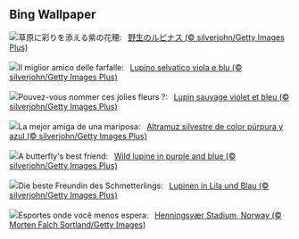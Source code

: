 ## Bing Wallpaper
![](https://www.bing.com/th?id=OHR.WildLupine_JA-JP8182170206_UHD.jpg&w=1000)草原に彩りを添える紫の花穂:&nbsp;&ensp;[野生のルピナス (© silverjohn/Getty Images Plus)](https://www.bing.com/th?id=OHR.WildLupine_JA-JP8182170206_UHD.jpg)
<br><br/>
![](https://www.bing.com/th?id=OHR.WildLupine_IT-IT7783064723_UHD.jpg&w=1000)Il miglior amico delle farfalle:&nbsp;&ensp;[Lupino selvatico viola e blu (© silverjohn/Getty Images Plus)](https://www.bing.com/th?id=OHR.WildLupine_IT-IT7783064723_UHD.jpg)
<br><br/>
![](https://www.bing.com/th?id=OHR.WildLupine_FR-FR0066475130_UHD.jpg&w=1000)Pouvez-vous nommer ces jolies fleurs ?:&nbsp;&ensp;[Lupin sauvage violet et bleu (© silverjohn/Getty Images Plus)](https://www.bing.com/th?id=OHR.WildLupine_FR-FR0066475130_UHD.jpg)
<br><br/>
![](https://www.bing.com/th?id=OHR.WildLupine_ES-ES7051254590_UHD.jpg&w=1000)La mejor amiga de una mariposa:&nbsp;&ensp;[Altramuz silvestre de color púrpura y azul (© silverjohn/Getty Images Plus)](https://www.bing.com/th?id=OHR.WildLupine_ES-ES7051254590_UHD.jpg)
<br><br/>
![](https://www.bing.com/th?id=OHR.WildLupine_EN-GB8885934265_UHD.jpg&w=1000)A butterfly's best friend:&nbsp;&ensp;[Wild lupine in purple and blue (© silverjohn/Getty Images Plus)](https://www.bing.com/th?id=OHR.WildLupine_EN-GB8885934265_UHD.jpg)
<br><br/>
![](https://www.bing.com/th?id=OHR.WildLupine_DE-DE2207399220_UHD.jpg&w=1000)Die beste Freundin des Schmetterlings:&nbsp;&ensp;[Lupinen in Lila und Blau (© silverjohn/Getty Images Plus)](https://www.bing.com/th?id=OHR.WildLupine_DE-DE2207399220_UHD.jpg)
<br><br/>
![](https://www.bing.com/th?id=OHR.FootballField_PT-BR4517916371_UHD.jpg&w=1000)Esportes onde você menos espera:&nbsp;&ensp;[Henningsvær Stadium, Norway (© Morten Falch Sortland/Getty Images)](https://www.bing.com/th?id=OHR.FootballField_PT-BR4517916371_UHD.jpg)
<br><br/>
